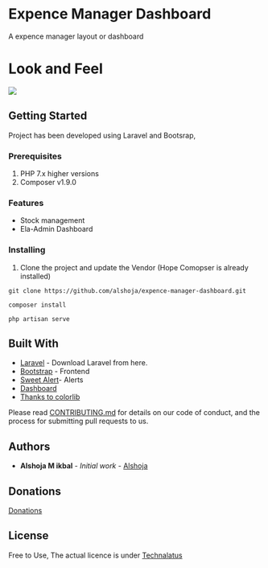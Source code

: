 


# Expence Manager Dashboard  
A expence manager layout or dashboard 
# Look and Feel

<a target="_blank" href=""><img src="https://i.imgur.com/XG3vl3z.png"/></a>
## Getting Started
Project has been developed using Laravel and Bootsrap,

### Prerequisites

1. PHP 7.x higher versions
2. Composer v1.9.0

### Features

* Stock management
* Ela-Admin Dashboard


### Installing

1. Clone the project and update the Vendor (Hope Comopser is already installed)

```
git clone https://github.com/alshoja/expence-manager-dashboard.git
```
```
composer install
```
```
php artisan serve
```


## Built With

* [Laravel](https://laravel.com) - Download  Laravel from here.
* [Bootstrap](http://getbootstrap.com/) - Frontend
* [Sweet Alert](http://getbootstrap.com/)- Alerts
* [Dashboard](https://colorlib.com/polygon/elaadmin/)
* [Thanks to colorlib ](https://colorlib.com/polygon/elaadmin/)





Please read [CONTRIBUTING.md](https://github.com/alshoja/Income-Expence-Manager/blob/master/CODE_OF_CONDUCT.md) for details on our code of conduct, and the process for submitting pull requests to us.


## Authors

* **Alshoja M ikbal** - *Initial work* - [Alshoja ](https://github.com/alshoja)

## Donations
[Donations](https://www.paypal.me/alshoja)






## License

Free to Use, The actual licence is under [Technalatus](http://technalatus.com/)



